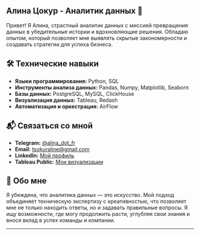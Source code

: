 ## Алина Цокур - Аналитик данных 🚀

Привет! Я Алина, страстный аналитик данных с миссией превращения данных в убедительные истории и вдохновляющие решения. Обладаю опытом, который позволяет мне выявлять скрытые закономерности и создавать стратегии для успеха бизнеса.

## 🛠 Технические навыки
- **Языки программирования:** Python, SQL
- **Инструменты анализа данных:** Pandas, Numpy, Matplotlib, Seaborn
- **Базы данных:** PostgreSQL, MySQL, ClickHouse
- **Визуализация данных:** Tableau, Redash
- **Автоматизация и оркестрация:** AirFlow

## 📬 Связаться со мной
- **Telegram:** [@alina_dot_fr](https://t.me/alina_dot_fr)
- **Email:** [tsokuraline@gmail.com](mailto:tsokuraline@gmail.com)
- **LinkedIn:** [Мой профиль](www.linkedin.com/in/tsokuralina)
- **Tableau Public:** [Мои визуализации](https://https//public.tableau.com/app/profile/alina.tsokur/vizzes)

## 🌟 Обо мне
Я убеждена, что аналитика данных — это искусство. Мой подход объединяет техническую экспертизу с креативностью, что позволяет мне не только находить ответы, но и задавать правильные вопросы. Я ищу возможности, где могу продолжить расти, углубляя свои знания и внося вклад в успех команды и компании.

---

